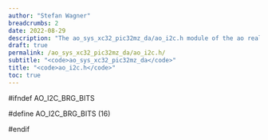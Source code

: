 ```yaml
---
author: "Stefan Wagner"
breadcrumbs: 2
date: 2022-08-29
description: "The ao_sys_xc32_pic32mz_da/ao_i2c.h module of the ao real-time operating system."
draft: true
permalink: /ao_sys_xc32_pic32mz_da/ao_i2c.h/ 
subtitle: "<code>ao_sys_xc32_pic32mz_da</code>"
title: "<code>ao_i2c.h</code>"
toc: true
---
```


#ifndef AO_I2C_BRG_BITS

#define AO_I2C_BRG_BITS     (16)

#endif

